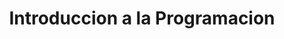 ---
layout: ../../../layouts/Course.astro
title: Introduccion a la Programacion
sections:
    - title: Material Util
      subtitle: Aquí se encuentra material útil para el curso, principalmente videos.
      layout: list
      data:
        - title: Curso de Python
          link: https://www.youtube.com/watch?v=Kp4Mvapo5kc
---